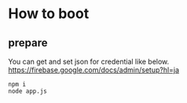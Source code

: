 # How to boot

## prepare

You can get and set json for credential like below.
https://firebase.google.com/docs/admin/setup?hl=ja

```
npm i
node app.js
```

